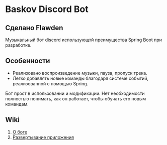 # Baskov Discord Bot
## Сделано Flawden

Музыкальный бот discord использующтй преимущества Spring Boot при разработке.

## Особенности

- Реализовано воспроизведение музыки, пауза, пропуск трека.
- Легко добавлять новые команды благодаря системе событий, реализованной с помощью Spring.
  
Бот прост в использовании и модификации. Нет необходимости полностью понимать, как он работает, чтобы обучать его новым командам.

## Wiki

1) [О боте](https://github.com/Flawden/BaskovDiscordBot/wiki)
2) [Развертывание приложения](https://github.com/Flawden/BaskovDiscordBot/wiki/Развертывание-приложения)
